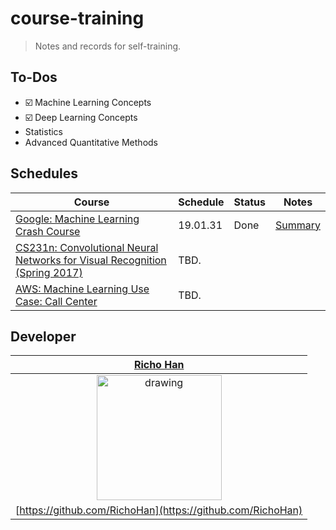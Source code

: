 # course-training
> Notes and records for self-training.

## To-Dos
- :ballot_box_with_check: Machine Learning Concepts
- :ballot_box_with_check: Deep Learning Concepts
- Statistics
- Advanced Quantitative Methods

## Schedules
| Course                                                                                                                  	| Schedule 	| Status 	| Notes                                                                                                                             	|
|-------------------------------------------------------------------------------------------------------------------------	|----------	|--------	|-----------------------------------------------------------------------------------------------------------------------------------	|
| [Google: Machine Learning Crash Course](https://developers.google.com/machine-learning/crash-course)                    	| 19.01.31 	| Done   	| [Summary](https://github.com/RichoHan/course-training/tree/google-ml-crash-course/artificial-intelligence/google-ml-crash-course) 	|
| [CS231n: Convolutional Neural Networks for Visual Recognition (Spring 2017)](http://cs231n.stanford.edu/2017)           	| TBD.     	|        	|                                                                                                                                   	|
| [AWS: Machine Learning Use Case: Call Center](https://aws.amazon.com/tw/training/course-descriptions/machine-learning/) 	| TBD.     	|        	|                                                                                                                                   	|

## Developer
|                      [**Richo Han**](https://richo.tw/)                      |
|:----------------------------------------------------------------------------:|
| <img src="https://richo.tw/static/img/richo.png" alt="drawing" width="200"/> |
|          [https://github.com/RichoHan](https://github.com/RichoHan)          |